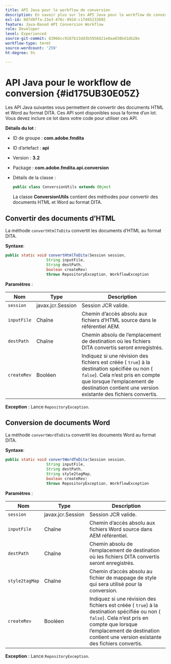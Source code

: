 ```yaml
---
title: API Java pour le workflow de conversion
description: En savoir plus sur les API Java pour le workflow de conversion
exl-id: 807d9ffa-23e3-476c-992d-c1f495233892
feature: Java-Based API Conversion Workflow
role: Developer
level: Experienced
source-git-commit: 83966cc9187b13dd3b5956821e0aa038b41db28e
workflow-type: tm+mt
source-wordcount: '259'
ht-degree: 5%

---
```


# API Java pour le workflow de conversion {#id175UB30E05Z}

Les API Java suivantes vous permettent de convertir des documents HTML et Word au format DITA. Ces API sont disponibles sous la forme d’un lot. Vous devez inclure ce lot dans votre code pour utiliser ces API.

**Détails du lot** :

- ID de groupe : **com.adobe.fmdita**

- ID d’artefact : **api**

- Version : **3.2**

- Package : **com.adobe.fmdita.api.conversion**

- Détails de la classe :

  ```JAVA
  public class ConversionUtils extends Object
  ```

  La classe **ConversionUtils** contient des méthodes pour convertir des documents HTML et Word au format DITA.


## Convertir des documents d’HTML

La méthode `convertHtmlToDita` convertit les documents d’HTML au format DITA.

**Syntaxe**:

```JAVA
public static void convertHtmlToDita(Session session, 
                  String inputFile, 
                  String destPath, 
                  boolean createRev) 
                  throws RepositoryException, WorkflowException
```

**Paramètres** :

| Nom | Type | Description |
|----|----|-----------|
| `session` | javax.jcr.Session | Session JCR valide. |
| `inputFile` | Chaîne | Chemin d’accès absolu aux fichiers d’HTML source dans le référentiel AEM. |
| `destPath` | Chaîne | Chemin absolu de l’emplacement de destination où les fichiers DITA convertis seront enregistrés. |
| `createRev` | Booléen | Indiquez si une révision des fichiers est créée \( `true`\) à la destination spécifiée ou non \( `false`\). Cela n’est pris en compte que lorsque l’emplacement de destination contient une version existante des fichiers convertis. |

**Exception** :
Lance `RepositoryException`.

## Conversion de documents Word

La méthode ``convertWordToDita`` convertit les documents Word au format DITA.

**Syntaxe**:

```JAVA
public static void convertWordToDita(Session session, 
                  String inputFile,
                  String destPath, 
                  String style2tagMap, 
                  boolean createRev) 
                  throws RepositoryException, WorkflowException
```

**Paramètres** :

| Nom | Type | Description |
|----|----|-----------|
| `session` | javax.jcr.Session | Session JCR valide. |
| `inputFile` | Chaîne | Chemin d’accès absolu aux fichiers Word source dans AEM référentiel. |
| `destPath` | Chaîne | Chemin absolu de l’emplacement de destination où les fichiers DITA convertis seront enregistrés. |
| `style2tagMap` | Chaîne | Chemin d’accès absolu au fichier de mappage de style qui sera utilisé pour la conversion. |
| `createRev` | Booléen | Indiquez si une révision des fichiers est créée \( `true`\) à la destination spécifiée ou non \( `false`\). Cela n’est pris en compte que lorsque l’emplacement de destination contient une version existante des fichiers convertis. |

**Exception** :
Lance `RepositoryException`.

